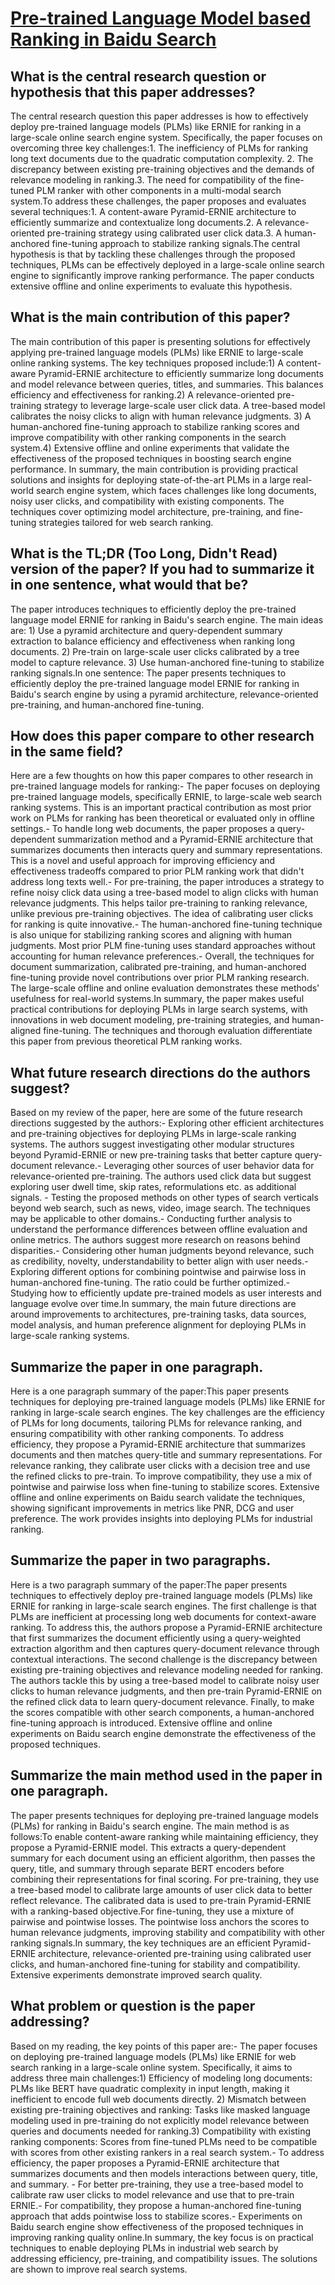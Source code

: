 # [Pre-trained Language Model based Ranking in Baidu Search](https://arxiv.org/abs/2105.11108)

## What is the central research question or hypothesis that this paper addresses?

The central research question this paper addresses is how to effectively deploy pre-trained language models (PLMs) like ERNIE for ranking in a large-scale online search engine system. Specifically, the paper focuses on overcoming three key challenges:1. The inefficiency of PLMs for ranking long text documents due to the quadratic computation complexity. 2. The discrepancy between existing pre-training objectives and the demands of relevance modeling in ranking.3. The need for compatibility of the fine-tuned PLM ranker with other components in a multi-modal search system.To address these challenges, the paper proposes and evaluates several techniques:1. A content-aware Pyramid-ERNIE architecture to efficiently summarize and contextualize long documents.2. A relevance-oriented pre-training strategy using calibrated user click data.3. A human-anchored fine-tuning approach to stabilize ranking signals.The central hypothesis is that by tackling these challenges through the proposed techniques, PLMs can be effectively deployed in a large-scale online search engine to significantly improve ranking performance. The paper conducts extensive offline and online experiments to evaluate this hypothesis.


## What is the main contribution of this paper?

The main contribution of this paper is presenting solutions for effectively applying pre-trained language models (PLMs) like ERNIE to large-scale online ranking systems. The key techniques proposed include:1) A content-aware Pyramid-ERNIE architecture to efficiently summarize long documents and model relevance between queries, titles, and summaries. This balances efficiency and effectiveness for ranking.2) A relevance-oriented pre-training strategy to leverage large-scale user click data. A tree-based model calibrates the noisy clicks to align with human relevance judgments.  3) A human-anchored fine-tuning approach to stabilize ranking scores and improve compatibility with other ranking components in the search system.4) Extensive offline and online experiments that validate the effectiveness of the proposed techniques in boosting search engine performance. In summary, the main contribution is providing practical solutions and insights for deploying state-of-the-art PLMs in a large real-world search engine system, which faces challenges like long documents, noisy user clicks, and compatibility with existing components. The techniques cover optimizing model architecture, pre-training, and fine-tuning strategies tailored for web search ranking.


## What is the TL;DR (Too Long, Didn't Read) version of the paper? If you had to summarize it in one sentence, what would that be?

The paper introduces techniques to efficiently deploy the pre-trained language model ERNIE for ranking in Baidu's search engine. The main ideas are: 1) Use a pyramid architecture and query-dependent summary extraction to balance efficiency and effectiveness when ranking long documents. 2) Pre-train on large-scale user clicks calibrated by a tree model to capture relevance. 3) Use human-anchored fine-tuning to stabilize ranking signals.In one sentence: The paper presents techniques to efficiently deploy the pre-trained language model ERNIE for ranking in Baidu's search engine by using a pyramid architecture, relevance-oriented pre-training, and human-anchored fine-tuning.


## How does this paper compare to other research in the same field?

Here are a few thoughts on how this paper compares to other research in pre-trained language models for ranking:- The paper focuses on deploying pre-trained language models, specifically ERNIE, to large-scale web search ranking systems. This is an important practical contribution as most prior work on PLMs for ranking has been theoretical or evaluated only in offline settings.- To handle long web documents, the paper proposes a query-dependent summarization method and a Pyramid-ERNIE architecture that summarizes documents then interacts query and summary representations. This is a novel and useful approach for improving efficiency and effectiveness tradeoffs compared to prior PLM ranking work that didn't address long texts well.- For pre-training, the paper introduces a strategy to refine noisy click data using a tree-based model to align clicks with human relevance judgments. This helps tailor pre-training to ranking relevance, unlike previous pre-training objectives. The idea of calibrating user clicks for ranking is quite innovative.- The human-anchored fine-tuning technique is also unique for stabilizing ranking scores and aligning with human judgments. Most prior PLM fine-tuning uses standard approaches without accounting for human relevance preferences.- Overall, the techniques for document summarization, calibrated pre-training, and human-anchored fine-tuning provide novel contributions over prior PLM ranking research. The large-scale offline and online evaluation demonstrates these methods' usefulness for real-world systems.In summary, the paper makes useful practical contributions for deploying PLMs in large search systems, with innovations in web document modeling, pre-training strategies, and human-aligned fine-tuning. The techniques and thorough evaluation differentiate this paper from previous theoretical PLM ranking works.


## What future research directions do the authors suggest?

Based on my review of the paper, here are some of the future research directions suggested by the authors:- Exploring other efficient architectures and pre-training objectives for deploying PLMs in large-scale ranking systems. The authors suggest investigating other modular structures beyond Pyramid-ERNIE or new pre-training tasks that better capture query-document relevance.- Leveraging other sources of user behavior data for relevance-oriented pre-training. The authors used click data but suggest exploring user dwell time, skip rates, reformulations etc. as additional signals. - Testing the proposed methods on other types of search verticals beyond web search, such as news, video, image search. The techniques may be applicable to other domains.- Conducting further analysis to understand the performance differences between offline evaluation and online metrics. The authors suggest more research on reasons behind disparities.- Considering other human judgments beyond relevance, such as credibility, novelty, understandability to better align with user needs.- Exploring different options for combining pointwise and pairwise loss in human-anchored fine-tuning. The ratio could be further optimized.- Studying how to efficiently update pre-trained models as user interests and language evolve over time.In summary, the main future directions are around improvements to architectures, pre-training tasks, data sources, model analysis, and human preference alignment for deploying PLMs in large-scale ranking systems.


## Summarize the paper in one paragraph.

Here is a one paragraph summary of the paper:This paper presents techniques for deploying pre-trained language models (PLMs) like ERNIE for ranking in large-scale search engines. The key challenges are the efficiency of PLMs for long documents, tailoring PLMs for relevance ranking, and ensuring compatibility with other ranking components. To address efficiency, they propose a Pyramid-ERNIE architecture that summarizes documents and then matches query-title and summary representations. For relevance ranking, they calibrate user clicks with a decision tree and use the refined clicks to pre-train. To improve compatibility, they use a mix of pointwise and pairwise loss when fine-tuning to stabilize scores. Extensive offline and online experiments on Baidu search validate the techniques, showing significant improvements in metrics like PNR, DCG and user preference. The work provides insights into deploying PLMs for industrial ranking.


## Summarize the paper in two paragraphs.

Here is a two paragraph summary of the paper:The paper presents techniques to effectively deploy pre-trained language models (PLMs) like ERNIE for ranking in large-scale search engines. The first challenge is that PLMs are inefficient at processing long web documents for context-aware ranking. To address this, the authors propose a Pyramid-ERNIE architecture that first summarizes the document efficiently using a query-weighted extraction algorithm and then captures query-document relevance through contextual interactions. The second challenge is the discrepancy between existing pre-training objectives and relevance modeling needed for ranking. The authors tackle this by using a tree-based model to calibrate noisy user clicks to human relevance judgments, and then pre-train Pyramid-ERNIE on the refined click data to learn query-document relevance. Finally, to make the scores compatible with other search components, a human-anchored fine-tuning approach is introduced. Extensive offline and online experiments on Baidu search engine demonstrate the effectiveness of the proposed techniques.


## Summarize the main method used in the paper in one paragraph.

The paper presents techniques for deploying pre-trained language models (PLMs) for ranking in Baidu's search engine. The main method is as follows:To enable content-aware ranking while maintaining efficiency, they propose a Pyramid-ERNIE model. This extracts a query-dependent summary for each document using an efficient algorithm, then passes the query, title, and summary through separate BERT encoders before combining their representations for final scoring. For pre-training, they use a tree-based model to calibrate large amounts of user click data to better reflect relevance. The calibrated data is used to pre-train Pyramid-ERNIE with a ranking-based objective.For fine-tuning, they use a mixture of pairwise and pointwise losses. The pointwise loss anchors the scores to human relevance judgments, improving stability and compatibility with other ranking signals.In summary, the key techniques are an efficient Pyramid-ERNIE architecture, relevance-oriented pre-training using calibrated user clicks, and human-anchored fine-tuning for stability and compatibility. Extensive experiments demonstrate improved search quality.


## What problem or question is the paper addressing?

Based on my reading, the key points of this paper are:- The paper focuses on deploying pre-trained language models (PLMs) like ERNIE for web search ranking in a large-scale online system. Specifically, it aims to address three main challenges:1) Efficiency of modeling long documents: PLMs like BERT have quadratic complexity in input length, making it inefficient to encode full web documents directly. 2) Mismatch between existing pre-training objectives and ranking: Tasks like masked language modeling used in pre-training do not explicitly model relevance between queries and documents needed for ranking.3) Compatibility with existing ranking components: Scores from fine-tuned PLMs need to be compatible with scores from other existing rankers in a real search system.- To address efficiency, the paper proposes a Pyramid-ERNIE architecture that summarizes documents and then models interactions between query, title, and summary. - For better pre-training, they use a tree-based model to calibrate raw user clicks to model relevance and use that to pre-train ERNIE.- For compatibility, they propose a human-anchored fine-tuning approach that adds pointwise loss to stabilize scores.- Experiments on Baidu search engine show effectiveness of the proposed techniques in improving ranking quality online.In summary, the key focus is on practical techniques to enable deploying PLMs in industrial web search by addressing efficiency, pre-training, and compatibility issues. The solutions are shown to improve real search systems.
